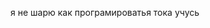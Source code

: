 я не шарю как програмироватья тока учусь

<!---
pupunka666/pupunka666 is a ✨ special ✨ repository because its `README.md` (this file) appears on your GitHub profile.
You can click the Preview link to take a look at your changes.
--->
